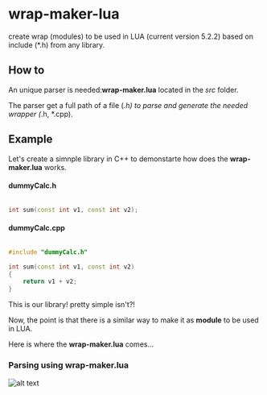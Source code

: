 # wrap-maker-lua

create wrap (modules) to be used in LUA (current version 5.2.2) based on include (*.h) from any library.

## How to

An unique parser is needed:**wrap-maker.lua** located in the *src* folder.

The parser get a full path of a file (*.h) to parse and generate the needed wrapper (*.h, *.cpp).

## Example

Let's create a simnple library in C++ to demonstarte how does the **wrap-maker.lua** works.

#### dummyCalc.h
```cpp

int sum(const int v1, const int v2);


```

#### dummyCalc.cpp
```cpp

#include "dummyCalc.h"

int sum(const int v1, const int v2)
{
    return v1 + v2;
}

```

This is our library! pretty simple isn't?!


Now, the point is that there is a similar way to make it as **module** to be used in LUA.

Here is where the **wrap-maker.lua** comes...

### Parsing using **wrap-maker.lua**

![alt text](https://github.com/michelmorais/wrap-maker-lua/edit/master/images/first-run.png)
